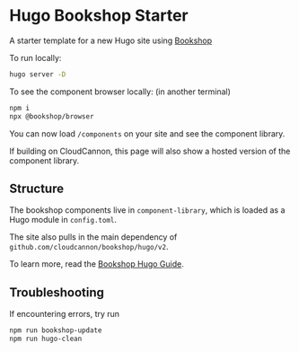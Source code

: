 # Hugo Bookshop Starter

A starter template for a new Hugo site using [Bookshop](https://github.com/CloudCannon/bookshop)

To run locally:
```bash
hugo server -D
```

To see the component browser locally: (in another terminal)
```bash
npm i
npx @bookshop/browser
```
You can now load `/components` on your site and see the component library.

If building on CloudCannon, this page will also show a hosted version of the component library.

## Structure
The bookshop components live in `component-library`, which is loaded as a Hugo module in `config.toml`.

The site also pulls in the main dependency of `github.com/cloudcannon/bookshop/hugo/v2`.

To learn more, read the [Bookshop Hugo Guide](https://github.com/CloudCannon/bookshop/blob/main/guides/hugo.adoc).

## Troubleshooting
If encountering errors, try run
```bash
npm run bookshop-update
npm run hugo-clean
```